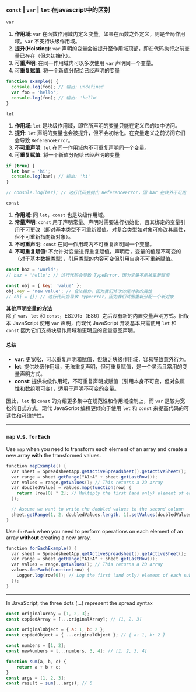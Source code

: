 ### `const` | `var` | `let` 在javascript中的区别  
`var` 
1. **作用域**: `var` 在函数作用域内定义变量。如果在函数之外定义，则是全局作用域。`var` 不支持块级作用域。
2. **提升(Hoisting)**: `var` 声明的变量会被提升至作用域顶部，即在代码执行之前变量已存在（但未初始化）。
3. **可重声明**: 在同一作用域内可以多次使用 `var` 声明同一个变量。
4. **可重复赋值**: 将一个新值分配给已经声明的变量

```javascript 
function example() { 
  console.log(foo); // 输出: undefined 
  var foo = 'hello'; 
  console.log(foo); // 输出: 'hello' 
} 
``` 

`let`  
1. **作用域**: `let` 是块级作用域，即它所声明的变量只能在定义它的块中访问。 
2. **提升**: `let` 声明的变量也会被提升，但不会初始化。在变量定义之前访问它们会导致 `ReferenceError`。 
3. **不可重声明**: `let` 在同一作用域内不可重复声明同一个变量。
4. **可重复赋值**: 将一个新值分配给已经声明的变量

```javascript 
if (true) { 
  let bar = 'hi'; 
  console.log(bar); // 输出: 'hi' 
} 

// console.log(bar); // 这行代码会抛出 ReferenceError，因 bar 在块外不可用 
``` 

`const` 
1. **作用域**: 同 `let`，`const` 也是块级作用域。 
2. **常量声明**: `const` 用于声明常量。声明时需要进行初始化，且其绑定的变量引用不可更改（即对基本类型不可重新赋值，对复合类型如对象可修改其属性，但不可重新指向新对象）。 
3. **不可重声明**: `const` 在同一作用域内不可重复声明同一个变量。
4. **不可重复赋值**: 不允许对变量进行重复赋值。声明后，变量的值是不可变的（对于基本数据类型），引用类型的内容可变但引用自身不可重新赋值。 

```javascript 
const baz = 'world'; 
// baz = 'hello'; // 这行代码会导致 TypeError，因为常量不能被重新赋值 

const obj = { key: 'value' }; 
obj.key = 'new value'; // 合法操作，因为我们修改的是对象的属性 
// obj = {}; // 这行代码会导致 TypeError，因为我们试图重新分配一个新对象 
``` 

**其他声明变量的方法**  
除了 `var`、`let` 和 `const`，ES2015（ES6）之后没有新的内置变量声明方式。旧版本 JavaScript 使用 `var` 声明，而现代 JavaScript 开发基本只需使用 `let` 和 `const` 因为它们支持块级作用域和更明显的变量意图声明。  
#### 总结
- **var**: 更宽松，可以重复声明和赋值，但缺乏块级作用域，容易导致意外行为。 
- **let**: 提供块级作用域，无法重复声明，但可重复赋值，是一个灵活且常用的变量声明方式。 
- **const**: 提供块级作用域，不可重复声明或赋值（引用本身不可变，但对象属性和数组项可变），适用于声明不可变的变量。  

因此，`let` 和 `const` 的介绍更多集中在规范性和作用域控制上，而 `var` 是较为宽松的旧式方式，现代 JavaScript 编程更倾向于使用 `let` 和 `const` 来提高代码的可读性和可维护性。 

---

### `map` v.s. `forEach`  
Use `map` when you need to transform each element of an array and create a new array **with** the transformed values.  
```gs
function mapExample() { 
  var sheet = SpreadsheetApp.getActiveSpreadsheet().getActiveSheet(); 
  var range = sheet.getRange("A1:A" + sheet.getLastRow()); 
  var values = range.getValues(); // This returns a 2D array 
  var doubledValues = values.map(function(row) { 
    return [row[0] * 2]; // Multiply the first (and only) element of each sub-array by 2 
  }); 

  // Assume we want to write the doubled values to the second column 
  sheet.getRange(1, 2, doubledValues.length, 1).setValues(doubledValues); 
} 
``` 

Use `forEach` when you need to perform operations on each element of an array **without** creating a new array.  
```gs
function forEachExample() { 
  var sheet = SpreadsheetApp.getActiveSpreadsheet().getActiveSheet(); 
  var range = sheet.getRange("A1:A" + sheet.getLastRow()); 
  var values = range.getValues(); // This returns a 2D array 
  values.forEach(function(row) { 
    Logger.log(row[0]); // Log the first (and only) element of each sub-array 
  }); 
} 
``` 

---

In JavaScript, the three dots (...) represent the spread syntax  
```js
const originalArray = [1, 2, 3];
const copiedArray = [...originalArray]; // [1, 2, 3]

const originalObject = { a: 1, b: 2 };
const copiedObject = { ...originalObject }; // { a: 1, b: 2 }

const numbers = [1, 2];
const newNumbers = [...numbers, 3, 4]; // [1, 2, 3, 4]

function sum(a, b, c) {
    return a + b + c;
}
const args = [1, 2, 3];
const result = sum(...args); // 6
```
